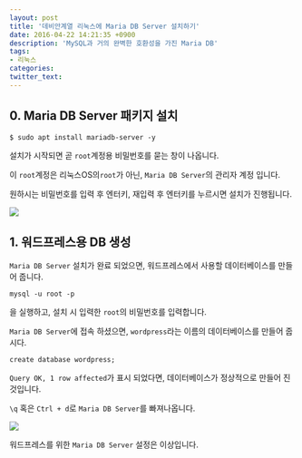 ```yaml
---
layout: post
title: '데비안계열 리눅스에 Maria DB Server 설치하기'
date: 2016-04-22 14:21:35 +0900
description: 'MySQL과 거의 완벽한 호환성을 가진 Maria DB'
tags:
- 리눅스
categories:
twitter_text:
---
```

## 0. Maria DB Server 패키지 설치

```
$ sudo apt install mariadb-server -y
```

설치가 시작되면 곧 `root`계정용 비밀번호를 묻는 창이 나옵니다.

이 `root`계정은 리눅스OS의`root`가 아닌, `Maria DB Server`의 관리자 계정 입니다.

원하시는 비밀번호를 입력 후 엔터키, 재입력 후 엔터키를 누르시면 설치가 진행됩니다.

<a href="https://googledrive.com/host/0Bw2KEQNBe4nMZW91OWJNZ2lmX0k/img20160417-004.png" data-lightbox="23"><img src="https://googledrive.com/host/0Bw2KEQNBe4nMZW91OWJNZ2lmX0k/img20160417-004.png"></a>

## 1. 워드프레스용 DB 생성

`Maria DB Server` 설치가 완료 되었으면, 워드프레스에서 사용할 데이터베이스를 만들어 줍니다.

```
mysql -u root -p
```

을 실행하고, 설치 시 입력한 `root`의 비밀번호를 입력합니다.

`Maria DB Server`에 접속 하셨으면, `wordpress`라는 이름의 데이터베이스를 만들어 줍시다.

```
create database wordpress;
```

`Query OK, 1 row affected`가 표시 되었다면, 데이터베이스가 정상적으로 만들어 진 것입니다.

`\q` 혹은 `Ctrl + d`로 `Maria DB Server`를 빠져나옵니다.

<a href="https://googledrive.com/host/0Bw2KEQNBe4nMZW91OWJNZ2lmX0k/img20160417-005.png" data-lightbox="23"><img src="https://googledrive.com/host/0Bw2KEQNBe4nMZW91OWJNZ2lmX0k/img20160417-005.png"></a>

워드프레스를 위한 `Maria DB Server` 설정은 이상입니다.
